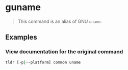 # guname

> This command is an alias of GNU `uname`.

## Examples

### View documentation for the original command

```bash
tldr [-p|--platform] common uname
```

